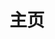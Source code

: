 ---
home: true
layout: BlogHome
icon: home
title: 主页
heroImage: https://image.tigertech.sbs/image-pool/2024/09/%E8%99%8E%E5%A4%B4logo-%E7%BB%88%E7%89%88%E7%99%BD%E5%BA%95.png
heroText: 小虎头技术
heroFullScreen: true
tagline: 一个神奇的个人知识存储博客
bgImage: /assets/images/白色模式背景.jpg
bgImageDark: /assets/images/钓鱼背景黑色.jpg

projects:
  - icon: project
    name: 项目名称
    desc: 项目详细描述
    link: https://你的项目链接

  - icon: link
    name: 链接名称
    desc: 链接详细描述
    link: https://链接地址

  - icon: book
    name: 书籍名称
    desc: 书籍详细描述
    link: https://你的书籍链接

  - icon: article
    name: 文章名称
    desc: 文章详细描述
    link: https://你的文章链接

  - icon: friend
    name: 伙伴名称
    desc: 伙伴详细介绍
    link: https://你的伙伴链接

  - icon: https://theme-hope-assets.vuejs.press/logo.svg
    name: 自定义项目
    desc: 自定义详细介绍
    link: https://你的自定义链接

footer: 自定义你的页脚文字
---